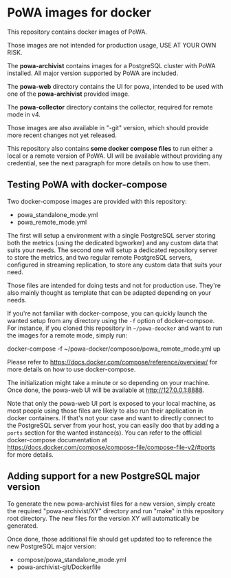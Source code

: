PoWA images for docker
======================

This repository contains docker images of PoWA.

Those images are not intended for production usage, USE AT YOUR OWN RISK.

The **powa-archivist** contains images for a PostgreSQL cluster with PoWA
installed. All major version supported by PoWA are included.

The **powa-web** directory contains the UI for powa, intended to be used with
one of the **powa-archivist** provided image.

The **powa-collector** directory contains the collector, required for remote
mode in v4.

Those images are also available in "-git" version, which should provide more
recent changes not yet released.

This repository also contains **some docker compose files** to run either a
local or a remote version of PoWA.  UI will be available without providing any
credential, see the next paragraph for more details on how to use them.

Testing PoWA with docker-compose
--------------------------------

Two docker-compose images are provided with this repository:

- powa_standalone_mode.yml
- powa_remote_mode.yml

The first will setup a environment with a single PostgreSQL server storing both
the metrics (using the dedicated bgworker) and any custom data that suits your
needs.  The second one will setup a dedicated repository server to store the
metrics, and two regular remote PostgreSQL servers, configured in streaming
replication, to store any custom data that suits your need.

Those files are intended for doing tests and not for production use.  They're
also mainly thought as template that can be adapted depending on your needs.

If you're not familiar with docker-compose, you can quickly launch the wanted
setup from any directory using the `-f` option of docker-compsoe.  For
instance, if you cloned this repository in `~/powa-doocker` and want to run the
images for a remote mode, simply run:

docker-compose -f ~/powa-docker/composoe/powa_remote_mode.yml up

Please refer to https://docs.docker.com/compose/reference/overview/ for more
details on how to use docker-compose.

The initialization might take a minute or so depending on your machine.  Once
done, the powa-web UI will be available at http://127.0.0.1:8888.

Note that only the powa-web UI port is exposed to your local machine, as most
people using those files are likely to also run their application in docker
containers.  If that's not your case and want to directly connect to the
PostgreSQL server from your host, you can easily doo that by adding a `ports`
section for the wanted instance(s).  You can refer to the official
docker-compose documentation at
https://docs.docker.com/compose/compose-file/compose-file-v2/#ports for more
details.

Adding support for a new PostgreSQL major version
-------------------------------------------------

To generate the new powa-archivist files for a new version, simply create the
required "powa-archivist/XY" directory and run "make" in this repository root
directory.  The new files for the version XY will automatically be generated.

Once done, those additional file should get updated too to reference the new
PostgreSQL major version:

- compose/powa_standalone_mode.yml
- powa-archivist-git/Dockerfile
